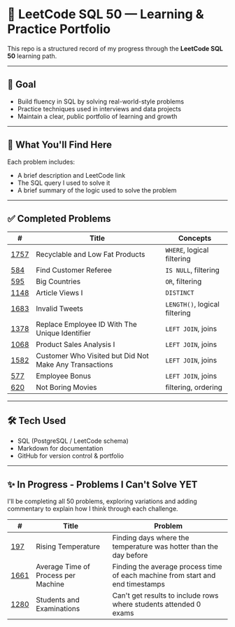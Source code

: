 # 🧠 LeetCode SQL 50 — Learning & Practice Portfolio

This repo is a structured record of my progress through the **LeetCode SQL 50** learning path.

---

## 🚀 Goal

- Build fluency in SQL by solving real-world-style problems
- Practice techniques used in interviews and data projects
- Maintain a clear, public portfolio of learning and growth

---

## 📘 What You'll Find Here

Each problem includes:
- A brief description and LeetCode link  
- The SQL query I used to solve it
- A brief summary of the logic used to solve the problem

---

## ✅ Completed Problems

| # | Title | Concepts |
|---|-------|----------|
| [1757](https://leetcode.com/problems/recyclable-and-low-fat-products/) | Recyclable and Low Fat Products | `WHERE`, logical filtering |
| [584](https://leetcode.com/problems/find-customer-referee/) | Find Customer Referee | `IS NULL`, filtering |
| [595](https://leetcode.com/problems/big-countries/description/?envType=study-plan-v2&envId=top-sql-50) | Big Countries | `OR`, filtering |
| [1148](https://leetcode.com/problems/article-views-i/?envType=study-plan-v2&envId=top-sql-50) | Article Views I | `DISTINCT` |
| [1683](https://leetcode.com/problems/invalid-tweets/?envType=study-plan-v2&envId=top-sql-50) | Invalid Tweets | `LENGTH()`, logical filtering |
| [1378](https://leetcode.com/problems/replace-employee-id-with-the-unique-identifier/?envType=study-plan-v2&envId=top-sql-50) | Replace Employee ID With The Unique Identifier | `LEFT JOIN`, joins |
| [1068](https://leetcode.com/problems/product-sales-analysis-i/?envType=study-plan-v2&envId=top-sql-50) | Product Sales Analysis I | `LEFT JOIN`, joins |
| [1582](https://leetcode.com/problems/customer-who-visited-but-did-not-make-any-transactions/?envType=study-plan-v2&envId=top-sql-50) | Customer Who Visited but Did Not Make Any Transactions | `LEFT JOIN`, joins |
| [577](https://leetcode.com/problems/employee-bonus/description/?envType=study-plan-v2&envId=top-sql-50) | Employee Bonus | `LEFT JOIN`, joins |
| [620](https://leetcode.com/problems/not-boring-movies/description/?envType=study-plan-v2&envId=top-sql-50) | Not Boring Movies | filtering, ordering |
---

## 🛠️ Tech Used

- SQL (PostgreSQL / LeetCode schema)  
- Markdown for documentation  
- GitHub for version control & portfolio

---

## ✨ In Progress - Problems I Can't Solve YET

I'll be completing all 50 problems, exploring variations and adding commentary to explain how I think through each challenge.

| # | Title | Problem |
|---|-------|----------|
| [197](https://leetcode.com/problems/rising-temperature/?envType=study-plan-v2&envId=top-sql-50) | Rising Temperature | Finding days where the temperature was hotter than the day before |
| [1661](https://leetcode.com/problems/average-time-of-process-per-machine/?envType=study-plan-v2&envId=top-sql-50) | Average Time of Process per Machine | Finding the average process time of each machine from start and end timestamps |
| [1280](https://leetcode.com/problems/students-and-examinations/?envType=study-plan-v2&envId=top-sql-50) | Students and Examinations | Can't get results to include rows where students attended 0 exams |

